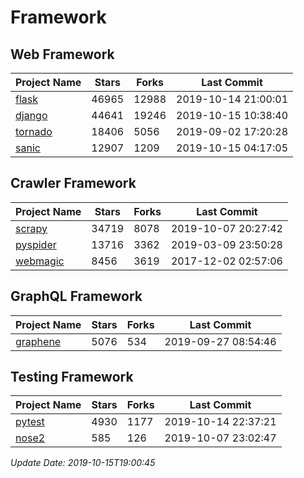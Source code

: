 # Framework

## Web Framework

| Project Name | Stars | Forks | Last Commit |
| ------------ | ----- | ----- | ----------- |
| [flask](https://github.com/pallets/flask) | 46965 | 12988 | 2019-10-14 21:00:01 |
| [django](https://github.com/django/django) | 44641 | 19246 | 2019-10-15 10:38:40 |
| [tornado](https://github.com/tornadoweb/tornado) | 18406 | 5056 | 2019-09-02 17:20:28 |
| [sanic](https://github.com/huge-success/sanic) | 12907 | 1209 | 2019-10-15 04:17:05 |

## Crawler Framework

| Project Name | Stars | Forks | Last Commit |
| ------------ | ----- | ----- | ----------- |
| [scrapy](https://github.com/scrapy/scrapy) | 34719 | 8078 | 2019-10-07 20:27:42 |
| [pyspider](https://github.com/binux/pyspider) | 13716 | 3362 | 2019-03-09 23:50:28 |
| [webmagic](https://github.com/code4craft/webmagic) | 8456 | 3619 | 2017-12-02 02:57:06 |

## GraphQL Framework

| Project Name | Stars | Forks | Last Commit |
| ------------ | ----- | ----- | ----------- |
| [graphene](https://github.com/graphql-python/graphene) | 5076 | 534 | 2019-09-27 08:54:46 |

## Testing Framework

| Project Name | Stars | Forks | Last Commit |
| ------------ | ----- | ----- | ----------- |
| [pytest](https://github.com/pytest-dev/pytest) | 4930 | 1177 | 2019-10-14 22:37:21 |
| [nose2](https://github.com/nose-devs/nose2) | 585 | 126 | 2019-10-07 23:02:47 |

*Update Date: 2019-10-15T19:00:45*